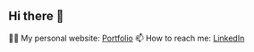 ## Hi there 👋

👨‍💻 My personal website: [Portfolio](https://matthewdinata.vercel.app/)
📫 How to reach me: [LinkedIn](https://www.linkedin.com/in/matthewdinata)

<!--
**matthewdinata/matthewdinata** is a ✨ *special* ✨ repository because its `README.md` (this file) appears on your GitHub profile.

Here are some ideas to get you started:
- 🔭 I'm currently working on ...
- 🌱 I'm currently learning ...
- 👯 I'm looking to collaborate on ...
- 🤔 I'm looking for help with ...
- 💬 Ask me about ...
- 📫 How to reach me: ...
- 😄 Pronouns: ...
- ⚡ Fun fact: ...
-->
